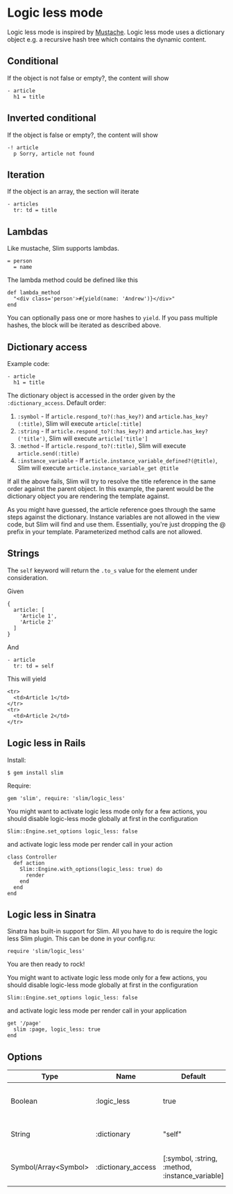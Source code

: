 # Logic less mode

Logic less mode is inspired by [Mustache](https://github.com/defunkt/mustache). Logic less mode uses a dictionary object
e.g. a recursive hash tree which contains the dynamic content.

## Conditional

If the object is not false or empty?, the content will show

    - article
      h1 = title

## Inverted conditional

If the object is false or empty?, the content will show

    -! article
      p Sorry, article not found

## Iteration

If the object is an array, the section will iterate

    - articles
      tr: td = title

## Lambdas

Like mustache, Slim supports lambdas.

    = person
      = name

The lambda method could be defined like this

    def lambda_method
      "<div class='person'>#{yield(name: 'Andrew')}</div>"
    end

You can optionally pass one or more hashes to `yield`. If you pass multiple hashes, the block will be iterated as described above.

## Dictionary access

Example code:

    - article
      h1 = title

The dictionary object is accessed in the order given by the `:dictionary_access`. Default order:

1. `:symbol` - If `article.respond_to?(:has_key?)` and `article.has_key?(:title)`, Slim will execute `article[:title]`
2. `:string` - If `article.respond_to?(:has_key?)` and `article.has_key?('title')`, Slim will execute `article['title']`
3. `:method` - If `article.respond_to?(:title)`, Slim will execute `article.send(:title)`
4. `:instance_variable` - If `article.instance_variable_defined?(@title)`, Slim will execute `article.instance_variable_get @title`

If all the above fails, Slim will try to resolve the title reference in the same order against the parent object. In this example, the parent would be the dictionary object you are rendering the template against.

As you might have guessed, the article reference goes through the same steps against the dictionary. Instance variables are not allowed in the view code, but Slim will find and use them. Essentially, you're just dropping the @ prefix in your template. Parameterized method calls are not allowed.


## Strings

The `self` keyword will return the `.to_s` value for the element under consideration.

Given

    {
      article: [
        'Article 1',
        'Article 2'
      ]
    }

And

    - article
      tr: td = self

This will yield

    <tr>
      <td>Article 1</td>
    </tr>
    <tr>
      <td>Article 2</td>
    </tr>


## Logic less in Rails

Install:

    $ gem install slim

Require:

    gem 'slim', require: 'slim/logic_less'

You might want to activate logic less mode only for a few actions, you should disable logic-less mode globally at first in the configuration

    Slim::Engine.set_options logic_less: false

and activate logic less mode per render call in your action

    class Controller
      def action
        Slim::Engine.with_options(logic_less: true) do
          render
        end
      end
    end

## Logic less in Sinatra

Sinatra has built-in support for Slim. All you have to do is require the logic less Slim plugin. This can be done in your config.ru:

    require 'slim/logic_less'

You are then ready to rock!

You might want to activate logic less mode only for a few actions, you should disable logic-less mode globally at first in the configuration

    Slim::Engine.set_options logic_less: false

and activate logic less mode per render call in your application

    get '/page'
      slim :page, logic_less: true
    end

## Options

| Type | Name | Default | Purpose |
| ---- | ---- | ------- | ------- |
| Boolean | :logic_less | true | Enable logic less mode (Enabled if 'slim/logic_less' is required) |
| String | :dictionary | "self" | Dictionary where variables are looked up |
| Symbol/Array&lt;Symbol&gt; | :dictionary_access | [:symbol, :string, :method, :instance_variable] | Dictionary access order (:symbol, :string, :method, :instance_variable) |
